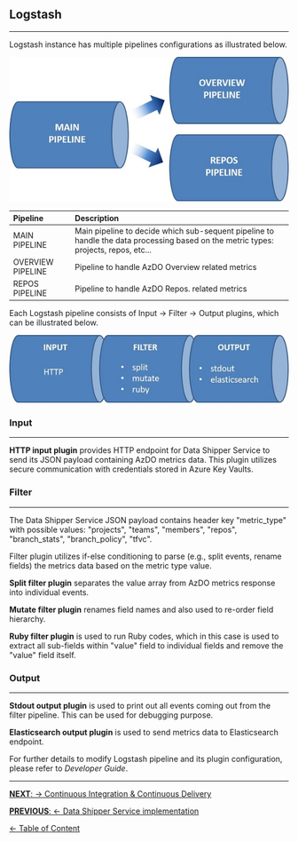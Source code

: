 ## Logstash
---

Logstash instance has multiple pipelines configurations as illustrated below.

![logstash_pipeline_modular](Images/logstash_pipelines_modular.jpg)

| Pipeline | Description |
| :---------------  | :------------------------------ |
| MAIN PIPELINE     | Main pipeline to decide which sub-sequent pipeline to handle the data processing based on the metric types: projects, repos, etc...   |
| OVERVIEW PIPELINE | Pipeline to handle AzDO Overview related metrics  |
| REPOS PIPELINE    | Pipeline to handle AzDO Repos. related metrics    |

Each Logstash pipeline consists of Input &rarr; Filter &rarr; Output plugins, which can be illustrated below.

 ![logstash_pipeline_conf](Images/logstash_pipeline_conf.jpg)


### Input
---
**HTTP input plugin** provides HTTP endpoint for Data Shipper Service to send its JSON payload containing AzDO metrics data. This plugin utilizes secure communication with credentials stored in Azure Key Vaults.

### Filter
---
The Data Shipper Service JSON payload contains header key &quot;metric\_type&quot; with possible values: &quot;projects&quot;, &quot;teams&quot;, &quot;members&quot;, &quot;repos&quot;, &quot;branch\_stats&quot;, &quot;branch\_policy&quot;, &quot;tfvc&quot;.

Filter plugin utilizes if-else conditioning to parse (e.g., split events, rename fields) the metrics data based on the metric type value.

**Split filter plugin** separates the value array from AzDO metrics response into individual events.

**Mutate filter plugin** renames field names and also used to re-order field hierarchy.

**Ruby filter plugin** is used to run Ruby codes, which in this case is used to extract all sub-fields within &quot;value&quot; field to individual fields and remove the &quot;value&quot; field itself.

### Output
---
**Stdout output plugin** is used to print out all events coming out from the filter pipeline. This can be used for debugging purpose.

**Elasticsearch output plugin** is used to send metrics data to Elasticsearch endpoint.

For further details to modify Logstash pipeline and its plugin configuration, please refer to _Developer Guide_.

---
[**NEXT**: &rarr;  Continuous Integration &amp; Continuous Delivery](/Documents/DesignDocument/SubFiles/AzurePipelinesImplementation.md)

[**PREVIOUS**: &larr; Data Shipper Service implementation](/Documents/DesignDocument/SubFiles/DataShipperServiceImplementation.md)

[&larr; Table of Content](/Documents/DesignDocument/DesignDocument.md#table-of-contents)